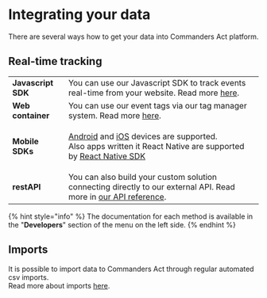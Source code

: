 # Integrating your data

There are several ways how to get your data into Commanders Act platform.

## Real-time tracking

|                    |                                                                                                                                                                                                                                                                                                 |
| ------------------ | ----------------------------------------------------------------------------------------------------------------------------------------------------------------------------------------------------------------------------------------------------------------------------------------------- |
| **Javascript SDK** | You can use our Javascript SDK to track events real-time from your website. Read more [here](../developers/tracking/javascript-sdk.md).                                                                                                                                                         |
| **Web container**  | You can use our event tags via our tag manager system. Read more [here](broken-reference).                                                                                                                                                                                                      |
| **Mobile SDKs**    | <p><a href="https://github.com/TagCommander/Android">Android</a> and <a href="https://github.com/TagCommander/pods">iOS</a> devices are supported.<br>Also apps written it React Native are supported by <a href="https://github.com/TagCommander/react-tag-commander">React Native SDK</a></p> |
| **restAPI**        | You can also build your custom solution connecting directly to our external API. Read more in [our API reference](../features/integrations/sources/sources-catalog/http-tracking-api.md).                                                                                                       |

{% hint style="info" %}
&#x20;The documentation for each method is available in the "**Developers**" section of the menu on the left side.
{% endhint %}

## Imports

It is possible to import data to Commanders Act through regular automated csv imports.\
Read more about imports [here](broken-reference).
